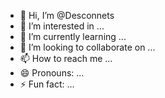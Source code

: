 - 👋 Hi, I’m @Desconnets
- 👀 I’m interested in ...
- 🌱 I’m currently learning ...
- 💞️ I’m looking to collaborate on ...
- 📫 How to reach me ...
- 😄 Pronouns: ...
- ⚡ Fun fact: ...

<!---
Desconnets/Desconnets is a ✨ special ✨ repository because its `README.md` (this file) appears on your GitHub profile.
You can click the Preview link to take a look at your changes.
--->
